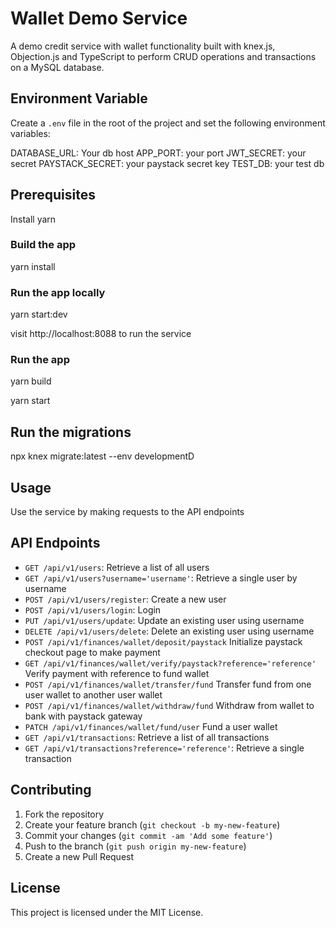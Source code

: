 # Wallet Demo Service

A demo credit service with wallet functionality built with knex.js, Objection.js and TypeScript to perform CRUD operations and transactions on a MySQL database.

## Environment Variable

Create a `.env` file in the root of the project and set the following environment variables:

DATABASE_URL: Your db host
APP_PORT: your port
JWT_SECRET: your secret
PAYSTACK_SECRET: your paystack secret key
TEST_DB: your test db

## Prerequisites

Install yarn

### Build the app

yarn install

### Run the app locally

yarn start:dev

visit http://localhost:8088 to run the service

### Run the app

yarn build

yarn start

## Run the migrations

npx knex migrate:latest --env developmentD

## Usage

Use the service by making requests to the API endpoints

## API Endpoints

- `GET /api/v1/users`: Retrieve a list of all users
- `GET /api/v1/users?username='username'`: Retrieve a single user by username
- `POST /api/v1/users/register`: Create a new user
- `POST /api/v1/users/login`: Login
- `PUT /api/v1/users/update`: Update an existing user using username
- `DELETE /api/v1/users/delete`: Delete an existing user using username
- `POST /api/v1/finances/wallet/deposit/paystack` Initialize paystack checkout page to make payment
- `GET /api/v1/finances/wallet/verify/paystack?reference='reference'` Verify payment with reference to fund wallet
- `POST /api/v1/finances/wallet/transfer/fund` Transfer fund from one user wallet to another user wallet
- `POST /api/v1/finances/wallet/withdraw/fund` Withdraw from wallet to bank with paystack gateway
- `PATCH /api/v1/finances/wallet/fund/user` Fund a user wallet
- `GET /api/v1/transactions`: Retrieve a list of all transactions
- `GET /api/v1/transactions?reference='reference'`: Retrieve a single transaction

## Contributing

1. Fork the repository
2. Create your feature branch (`git checkout -b my-new-feature`)
3. Commit your changes (`git commit -am 'Add some feature'`)
4. Push to the branch (`git push origin my-new-feature`)
5. Create a new Pull Request

## License

This project is licensed under the MIT License.
